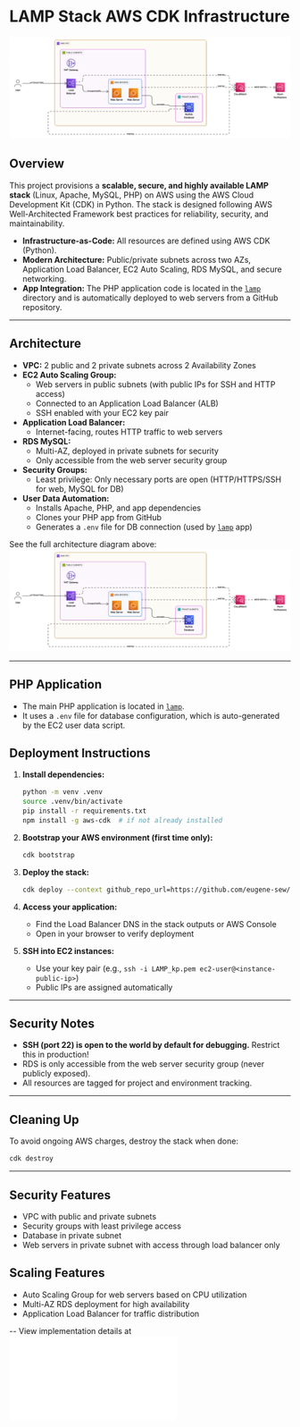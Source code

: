 # LAMP Stack AWS CDK Infrastructure

![Architecture Diagram](images/architecture.png)

## Overview

This project provisions a **scalable, secure, and highly available LAMP stack** (Linux, Apache, MySQL, PHP) on AWS using the AWS Cloud Development Kit (CDK) in Python. The stack is designed following AWS Well-Architected Framework best practices for reliability, security, and maintainability.

- **Infrastructure-as-Code:** All resources are defined using AWS CDK (Python).
- **Modern Architecture:** Public/private subnets across two AZs, Application Load Balancer, EC2 Auto Scaling, RDS MySQL, and secure networking.
- **App Integration:** The PHP application code is located in the [`lamp`](lamp) directory and is automatically deployed to web servers from a GitHub repository.

---

## Architecture

- **VPC:** 2 public and 2 private subnets across 2 Availability Zones
- **EC2 Auto Scaling Group:**
  - Web servers in public subnets (with public IPs for SSH and HTTP access)
  - Connected to an Application Load Balancer (ALB)
  - SSH enabled with your EC2 key pair
- **Application Load Balancer:**
  - Internet-facing, routes HTTP traffic to web servers
- **RDS MySQL:**
  - Multi-AZ, deployed in private subnets for security
  - Only accessible from the web server security group
- **Security Groups:**
  - Least privilege: Only necessary ports are open (HTTP/HTTPS/SSH for web, MySQL for DB)
- **User Data Automation:**
  - Installs Apache, PHP, and app dependencies
  - Clones your PHP app from GitHub
  - Generates a `.env` file for DB connection (used by [`lamp`](lamp) app)

See the full architecture diagram above: ![architecture.png](images/architecture.png)

---

## PHP Application

- The main PHP application is located in [`lamp`](lamp).
- It uses a `.env` file for database configuration, which is auto-generated by the EC2 user data script.

## Deployment Instructions

1. **Install dependencies:**

   ```bash
   python -m venv .venv
   source .venv/bin/activate
   pip install -r requirements.txt
   npm install -g aws-cdk  # if not already installed
   ```

2. **Bootstrap your AWS environment (first time only):**

   ```bash
   cdk bootstrap
   ```

3. **Deploy the stack:**

   ```bash
   cdk deploy --context github_repo_url=https://github.com/eugene-sew/gtp_lampstack_lab_app.git
   ```

4. **Access your application:**

   - Find the Load Balancer DNS in the stack outputs or AWS Console
   - Open in your browser to verify deployment

5. **SSH into EC2 instances:**
   - Use your key pair (e.g., `ssh -i LAMP_kp.pem ec2-user@<instance-public-ip>`)
   - Public IPs are assigned automatically

---

## Security Notes

- **SSH (port 22) is open to the world by default for debugging.** Restrict this in production!
- RDS is only accessible from the web server security group (never publicly exposed).
- All resources are tagged for project and environment tracking.

---

## Cleaning Up

To avoid ongoing AWS charges, destroy the stack when done:

```bash
cdk destroy
```

---


## Security Features

- VPC with public and private subnets
- Security groups with least privilege access
- Database in private subnet
- Web servers in private subnet with access through load balancer only

## Scaling Features

- Auto Scaling Group for web servers based on CPU utilization
- Multi-AZ RDS deployment for high availability
- Application Load Balancer for traffic distribution

-- View implementation details at ![LAMP_STACK_CDK_IMPLEMENTATION](LAMP_Stack_CDK_Implementation.md)
